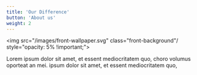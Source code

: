 ```yaml
---
title: 'Our Difference'
button: 'About us'
weight: 2
---
```

<img src="/images/front-wallpaper.svg" class="front-background"/ style="opacity: 5% !important;">

Lorem ipsum dolor sit amet, et essent mediocritatem quo, choro volumus oporteat an mei. ipsum dolor sit amet, et essent mediocritatem quo,
